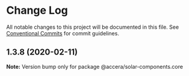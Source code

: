 # Change Log

All notable changes to this project will be documented in this file.
See [Conventional Commits](https://conventionalcommits.org) for commit guidelines.

## 1.3.8 (2020-02-11)

**Note:** Version bump only for package @accera/solar-components.core
